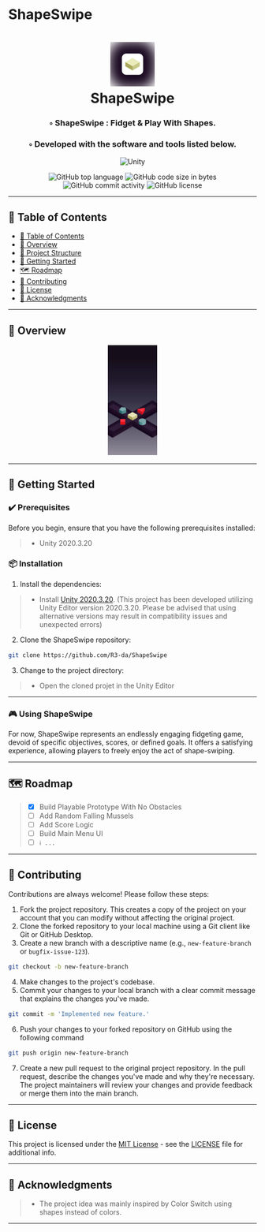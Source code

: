 # ShapeSwipe
<div align="center">
<h1 align="center">
<img src="./img/app_icon_wbg.webp" width="90" />
<br>ShapeSwipe
</h1>
<h3>◦ ShapeSwipe : Fidget & Play With Shapes.</h3>
<h3>◦ Developed with the software and tools listed below.</h3>

<p align="center">
<img src="https://img.shields.io/badge/Unity-0467DF.svg?style&logo=Unity&logoColor=white" alt="Unity" />
</p>
<img src="https://img.shields.io/github/languages/top/R3-da/ShapeSwipe?style&color=5D6D7E" alt="GitHub top language" />
<img src="https://img.shields.io/github/languages/code-size/R3-da/ShapeSwipe?style&color=5D6D7E" alt="GitHub code size in bytes" />
<img src="https://img.shields.io/github/commit-activity/m/R3-da/ShapeSwipe?style&color=5D6D7E" alt="GitHub commit activity" />
<img src="https://img.shields.io/github/license/R3-da/ShapeSwipe?style&color=5D6D7E" alt="GitHub license" />
</div>

---

## 📒 Table of Contents
- [📒 Table of Contents](#-table-of-contents)
- [📍 Overview](#-overview)
- [📂 Project Structure](#project-structure)
- [🚀 Getting Started](#-getting-started)
- [🗺 Roadmap](#-roadmap)
- [🤝 Contributing](#-contributing)
- [📄 License](#-license)
- [👏 Acknowledgments](#-acknowledgments)

---

## 📍 Overview

<div align="center">
  <img src="./img/demo.gif" alt="demo.gif" width="100"/>
</div>

---

## 🚀 Getting Started

### ✔️ Prerequisites

Before you begin, ensure that you have the following prerequisites installed:
> - Unity 2020.3.20

### 📦 Installation

1. Install the dependencies:
> - Install [Unity 2020.3.20](https://unity.com/releases/editor/whats-new/2020.3.20). (This project has been developed utilizing Unity Editor version 2020.3.20. Please be advised that using alternative versions may result in compatibility issues and unexpected errors)

2. Clone the ShapeSwipe repository:
```sh
git clone https://github.com/R3-da/ShapeSwipe
```

3. Change to the project directory:
> - Open the cloned projet in the Unity Editor

---

### 🎮 Using ShapeSwipe

For now, ShapeSwipe represents an endlessly engaging fidgeting game, devoid of specific objectives, scores, or defined goals. It offers a satisfying experience, allowing players to freely enjoy the act of shape-swiping.

---


## 🗺 Roadmap

> - [X] Build Playable Prototype With No Obstacles
> - [ ] Add Random Falling Mussels
> - [ ] Add Score Logic
> - [ ] Build Main Menu UI
> - [ ] `ℹ️ ...`

---

## 🤝 Contributing

Contributions are always welcome! Please follow these steps:
1. Fork the project repository. This creates a copy of the project on your account that you can modify without affecting the original project.
2. Clone the forked repository to your local machine using a Git client like Git or GitHub Desktop.
3. Create a new branch with a descriptive name (e.g., `new-feature-branch` or `bugfix-issue-123`).
```sh
git checkout -b new-feature-branch
```
4. Make changes to the project's codebase.
5. Commit your changes to your local branch with a clear commit message that explains the changes you've made.
```sh
git commit -m 'Implemented new feature.'
```
6. Push your changes to your forked repository on GitHub using the following command
```sh
git push origin new-feature-branch
```
7. Create a new pull request to the original project repository. In the pull request, describe the changes you've made and why they're necessary.
The project maintainers will review your changes and provide feedback or merge them into the main branch.

---

## 📄 License

This project is licensed under the [MIT License](LICENSE) - see the [LICENSE](LICENSE) file for additional info.

---

## 👏 Acknowledgments

> - The project idea was mainly inspired by Color Switch using shapes instead of colors.

---
